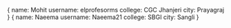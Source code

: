 {
name: Mohit
username: elprofesorms
college: CGC Jhanjeri
city: Prayagraj
}
{
name: Naeema
username: Naeema21
college: SBGI
city: Sangli
}

